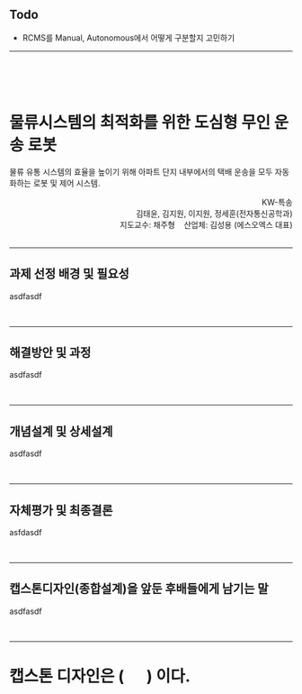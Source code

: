 ## Todo

- RCMS를 Manual, Autonomous에서 어떻게 구분할지 고민하기


- - -
<br>
<br>
<br>



# 물류시스템의 최적화를 위한 도심형 무인 운송 로봇

물류 유통 시스템의 효율을 높이기 위해 아파트 단지 내부에서의 택배 운송을 모두 자동화하는 로봇 및 제어 시스템.

<div align="right">
KW-특송
</div>


<div style="text-align: right"> 김태윤, 김지원, 이지원, 정세훈(전자통신공학과) </div>



<div style="text-align: right">  
지도교수: 채주형&nbsp;&nbsp;&nbsp;&nbsp;산업체: 김성용 (에스오엑스 대표)
</div>

<br>

- - -
## 과제 선정 배경 및 필요성
asdfasdf




<br>

- - - 
## 해결방안 및 과정
asdfasdf




<br>

- - -
## 개념설계 및 상세설계
asdfasdf




<br>

- - -
## 자체평가 및 최종결론
asfdasdf




<br>

- - -
## 캡스톤디자인(종합설계)을 앞둔 후배들에게 남기는 말
asdfasdf




<br>

- - -
# 캡스톤 디자인은 ( &nbsp;&nbsp;&nbsp;&nbsp; ) 이다.

